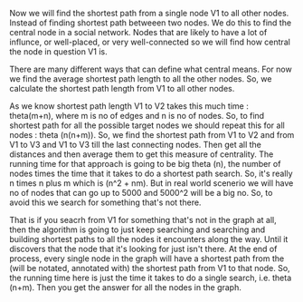 Now we will find the shortest path from a single node V1 to all other nodes. Instead of finding shortest path betweeen two nodes.
We do this to find the central node in a social network.
Nodes that are likely to have a lot of influnce, or well-placed, or very well-connected so we will find how central the node in question V1 is.

There are many different ways that can define what central means.
For now we find the average shortest path length to all the other nodes. So, we calculate the shortest path length from V1 to all other nodes. 

As we know shortest path length V1 to V2 takes this much time : theta(m+n), where m is no of edges and n is no of nodes.
So, to find shortest path for all the possible target nodes we should repeat this for all nodes : theta (n(n+m)).
So, we find the shortest path from V1 to V2 and from V1 to V3 and V1 to V3 till the last connecting nodes. Then get all the distances and then average them to get this measure of centrality.
The running time for that approach is going to be big theta (n), the number of nodes times the time that it takes to do a shortest path search.
So, it's really n times n plus m which is (n^2 + nm).
But in real world scenerio we will have no of nodes that can go up to 5000 and 5000^2 will be a big no. 
So, to avoid this we search for something that's not there.

That is if you seacrh from V1 for something that's not in the graph at all, then the algorithm is going to just keep searching and searching and building shortest paths to all the nodes it encounters along the way. 
Until it discovers that the node that it's looking for just isn't there. At the end of process, every single node in the graph will have a shortest path from the (will be notated, annotated with) the shortest path from V1 to that node.
So, the running time here is just the time it takes to do a single search, i.e. theta (n+m). Then you get the answer for all the nodes in the graph.